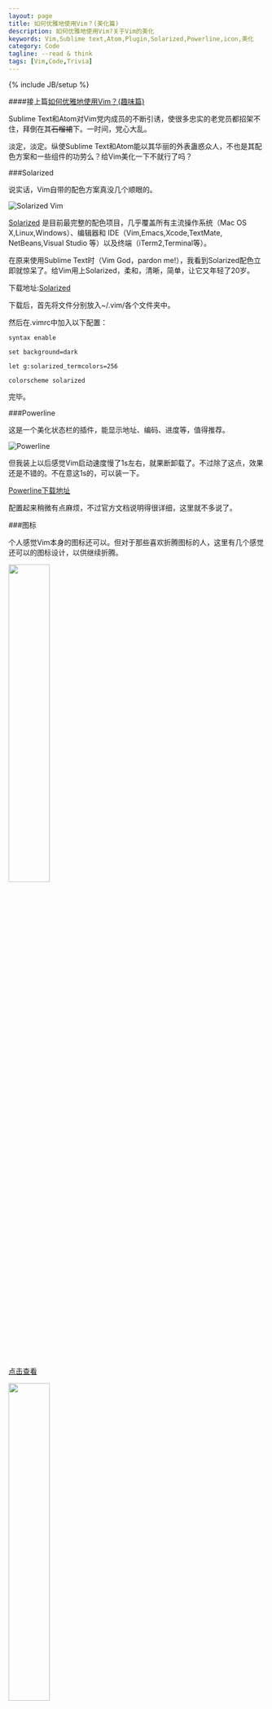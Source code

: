```yaml
---
layout: page
title: 如何优雅地使用Vim？(美化篇)
description: 如何优雅地使用Vim?关于Vim的美化
keywords: Vim,Sublime text,Atom,Plugin,Solarized,Powerline,icon,美化
category: Code
tagline: --read & think
tags: [Vim,Code,Trivia]
---
```

{% include JB/setup %}

####接上篇[如何优雅地使用Vim？(趣味篇)](http://jackiekuo.com/code/2014/05/02/use-vim-the-fun-way/)

Sublime Text和Atom对Vim党内成员的不断引诱，使很多忠实的老党员都招架不住，拜倒在其<del>石榴裙</del>下。一时间，党心大乱。

淡定，淡定。纵使Sublime Text和Atom能以其华丽的外表蛊惑众人，不也是其配色方案和一些组件的功劳么？给Vim美化一下不就行了吗？

###Solarized

说实话，Vim自带的配色方案真没几个顺眼的。

![Solarized Vim](http://pic.yupoo.com/jok3r/DJI2Vg82/medish.jpg)

[Solarized](http://ethanschoonover.com/solarized) 是目前最完整的配色项目，几乎覆盖所有主流操作系统（Mac OS X,Linux,Windows）、编辑器和 IDE（Vim,Emacs,Xcode,TextMate, NetBeans,Visual Studio 等）以及终端（iTerm2,Terminal等）。

在原来使用Sublime Text时（Vim God，pardon me!），我看到Solarized配色立即就惊呆了。给Vim用上Solarized，柔和，清晰，简单，让它又年轻了20岁。

下载地址:[Solarized](https://github.com/altercation/vim-colors-solarized)

下载后，首先将文件分别放入~/.vim/各个文件夹中。

然后在.vimrc中加入以下配置：

`syntax enable`

`set background=dark`

`let g:solarized_termcolors=256`

`colorscheme solarized`

完毕。

###Powerline

这是一个美化状态栏的插件，能显示地址、编码、进度等，值得推荐。

![Powerline](http://pic.yupoo.com/jok3r/DJIaCBFt/medish.jpg)

但我装上以后感觉Vim启动速度慢了1s左右，就果断卸载了。不过除了这点，效果还是不错的。不在意这1s的，可以装一下。

[Powerline下载地址](https://github.com/Lokaltog/vim-powerline)

配置起来稍微有点麻烦，不过官方文档说明得很详细，这里就不多说了。

###图标

个人感觉Vim本身的图标还可以。但对于那些喜欢折腾图标的人，这里有几个感觉还可以的图标设计，以供继续折腾。

<img src="https://d13yacurqjgara.cloudfront.net/users/2008/screenshots/1435854/vim-icon-dribbble_1x.png" width=40%>

[点击查看](https://dribbble.com/shots/1435854-Vim-Replacement-Icon?list=searches&tag=vim&offset=8)

<img src="https://d13yacurqjgara.cloudfront.net/users/2086/screenshots/121306/shot_1298917103.png" width=40%>

[点击查看](https://dribbble.com/shots/121306-MacVim-Replacement-Icon?list=searches&tag=vim&offset=3)


<img src="https://d13yacurqjgara.cloudfront.net/users/54729/screenshots/528514/macvim.png" width=40%>

[点击查看](https://dribbble.com/shots/528514-Vim-replacement-icon?list=searches&tag=vim&offset=16)

###未完待续